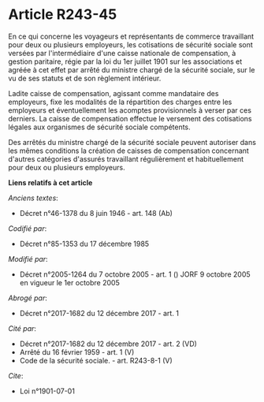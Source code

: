 # Article R243-45

En ce qui concerne les voyageurs et représentants de commerce travaillant pour deux ou plusieurs employeurs, les cotisations
de sécurité sociale sont versées par l'intermédiaire d'une caisse nationale de compensation, à gestion paritaire, régie par
la loi du 1er juillet 1901 sur les associations et agréée à cet effet par arrêté du ministre chargé de la sécurité sociale,
sur le vu de ses statuts et de son règlement intérieur.

Ladite caisse de compensation, agissant comme mandataire des employeurs, fixe les modalités de la répartition des charges
entre les employeurs et éventuellement les acomptes provisionnels à verser par ces derniers. La caisse de compensation
effectue le versement des cotisations légales aux organismes de sécurité sociale compétents.

Des arrêtés du ministre chargé de la sécurité sociale peuvent autoriser dans les mêmes conditions la création de caisses de
compensation concernant d'autres catégories d'assurés travaillant régulièrement et habituellement pour deux ou plusieurs
employeurs.

**Liens relatifs à cet article**

_Anciens textes_:

  - Décret n°46-1378 du 8 juin 1946 - art. 148 (Ab)

_Codifié par_:

  - Décret n°85-1353 du 17 décembre 1985

_Modifié par_:

  - Décret n°2005-1264 du 7 octobre 2005 - art. 1 () JORF 9 octobre 2005 en vigueur le 1er octobre 2005

_Abrogé par_:

  - Décret n°2017-1682 du 12 décembre 2017 - art. 1

_Cité par_:

  - Décret n°2017-1682 du 12 décembre 2017 - art. 2 (VD)
  - Arrêté du 16 février 1959 - art. 1 (V)
  - Code de la sécurité sociale. - art. R243-8-1 (V)

_Cite_:

  - Loi n°1901-07-01
